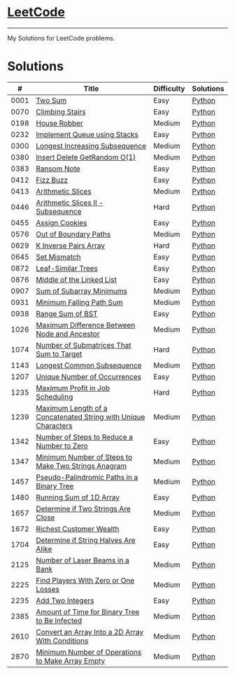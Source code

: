 # [LeetCode](https://leetcode.com/problemset/) 
---
My Solutions for LeetCode problems.

# Solutions
| # | Title | Difficulty | Solutions |
| - | - | - | - |
| 0001 | [Two Sum](https://leetcode.com/problems/two-sum/) | Easy | [Python](./Python/0001_two_sum.py) |
| 0070 | [Climbing Stairs](https://leetcode.com/problems/climbing-stairs) | Easy | [Python](./Python/0070_climbing_stairs.py) |
| 0198 | [House Robber](https://leetcode.com/problems/house-robber/) | Medium | [Python](./Python/0198_house_robber.py) |
| 0232 | [Implement Queue using Stacks](https://leetcode.com/problems/implement-queue-using-stacks/) | Easy | [Python](./Python/0232_implement_queue_using_stacks.py) |
| 0300 | [Longest Increasing Subsequence](https://leetcode.com/problems/longest-increasing-subsequence/) | Medium | [Python](./Python/0300_longest_increasing_subsequence.py) |
| 0380 | [Insert Delete GetRandom O(1)](https://leetcode.com/problems/insert-delete-getrandom-o1/) | Medium | [Python](./Python/0380_insert_delete_getrandom_O(1).py) |
| 0383 | [Ransom Note](https://leetcode.com/problems/ransom-note/) | Easy | [Python](./Python/0383_ransom_note.py) |
| 0412 | [Fizz Buzz](https://leetcode.com/problems/fizz-buzz/) | Easy | [Pythpn](./Python/0412_fizz_buzz.py) |
| 0413 | [Arithmetic Slices](https://leetcode.com/problems/arithmetic-slices/) | Medium | [Python](./Python/0413_arithmatic_slices.py) |
| 0446 | [Arithmetic Slices II - Subsequence](https://leetcode.com/problems/arithmetic-slices-ii-subsequence/) | Hard | [Python](./Python/0446_arithmetic_slices_ii_subsequence.py) |
| 0455 | [Assign Cookies](https://leetcode.com/problems/assign-cookies/) | Easy | [Python](./Python/0455_assign_cookies.py) |
| 0576 | [Out of Boundary Paths](https://leetcode.com/problems/out-of-boundary-paths/) | Medium | [Python](./Python/0576_out_of_boundary_paths.py) |
| 0629 | [K Inverse Pairs Array](https://leetcode.com/problems/k-inverse-pairs-array/) | Hard | [Python](./Python/0629_k_inverse_pairs_array.py) |
| 0645 | [Set Mismatch](https://leetcode.com/problems/set-mismatch/) | Easy | [Python](./Python/0645_set_mismatch.py) |
| 0872 | [Leaf-Similar Trees](https://leetcode.com/problems/leaf-similar-trees/) | Easy | [Python](./Python/0872_leaf_similar_trees.py) |
| 0876 | [Middle of the Linked List](https://leetcode.com/problems/middle-of-the-linked-list/) | Easy | [Python](./Python/0876_middle_of_the_linked_list.py) |
| 0907 | [Sum of Subarray Minimums](https://leetcode.com/problems/sum-of-subarray-minimums/) | Medium | [Python](./Python/0907_sum_of_subarray_minimums.py) |
| 0931 | [Minimum Falling Path Sum](https://leetcode.com/problems/minimum-falling-path-sum/) | Medium | [Python](./Python/0931_minimum_falling_path_sum.py) |
| 0938 | [Range Sum of BST](https://leetcode.com/problems/range-sum-of-bst/) | Easy | [Python](./Python/0938_range_sum_of_bst.py) |
| 1026 | [Maximum Difference Between Node and Ancestor](https://leetcode.com/problems/maximum-difference-between-node-and-ancestor/) | Medium | [Python](./Python/1026_maximum_difference_between_node_and_ancestor.py) |
| 1074 | [Number of Submatrices That Sum to Target](https://leetcode.com/problems/number-of-submatrices-that-sum-to-target/) | Hard | [Python](./Python/1074_number_of_submatrices_that_sum_to_target.py) |
| 1143 | [Longest Common Subsequence](https://leetcode.com/problems/longest-common-subsequence/) | Medium | [Python](./Python/1143_longest_common_subsequence.py) |
| 1207 | [Unique Number of Occurrences](https://leetcode.com/problems/unique-number-of-occurrences/) | Easy | [Python](./Python/1207_unique_number_of_occurrences.py) |
| 1235 | [Maximum Profit in Job Scheduling](https://leetcode.com/problems/maximum-profit-in-job-scheduling/) | Hard | [Python](./Python/1235_maximum_profit_in_job_scheduling.py) |
| 1239 | [Maximum Length of a Concatenated String with Unique Characters](https://leetcode.com/problems/maximum-length-of-a-concatenated-string-with-unique-characters/) | Medium | [Python](./Python/1239_maximum_length_of_a_concatenated_string_with_unique_characters.py) |
| 1342 | [Number of Steps to Reduce a Number to Zero](https://leetcode.com/problems/number-of-steps-to-reduce-a-number-to-zero/) | Easy | [Python](./Python/1342_number_of_steps_to_reduce_a_number_to_zero.py) |
| 1347 | [Minimum Number of Steps to Make Two Strings Anagram](https://leetcode.com/problems/minimum-number-of-steps-to-make-two-strings-anagram/) | Medium | [Python](./Python/1347_minimum_number_of_steps_to_make_two_strings_anagram.py) |
| 1457 | [Pseudo-Palindromic Paths in a Binary Tree](https://leetcode.com/problems/pseudo-palindromic-paths-in-a-binary-tree/) | Medium | [Python](./Python/1457_pseudo_palindromic_paths_in_a_binary_tree.py) |
| 1480 | [Running Sum of 1D Array](https://leetcode.com/problems/running-sum-of-1d-array/) | Easy | [Python](./Python/1480_running_sum_of_1d_array.py) |
| 1657 | [Determine if Two Strings Are Close](https://leetcode.com/problems/determine-if-two-strings-are-close/) | Medium | [Python](./Python/1657_determine_if_two_strings_are_close.py) |
| 1672 | [Richest Customer Wealth](https://leetcode.com/problems/richest-customer-wealth/) | Easy | [Python](./Python/1672_richest_customer_wealth.py) |
| 1704 | [Determine if String Halves Are Alike](https://leetcode.com/problems/determine-if-string-halves-are-alike/) | Easy | [Python](./Python/1704_determine_if_string_halves_are_alike.py) |
| 2125 | [Number of Laser Beams in a Bank](https://leetcode.com/problems/number-of-laser-beams-in-a-bank/) | Medium | [Python](./Python/2125_number_of_laser_beams_in_a_bank.py) |
| 2225 | [Find Players With Zero or One Losses](https://leetcode.com/problems/find-players-with-zero-or-one-losses/) | Medium | [Python](./Python/2225_find_players_with_zero_or_one_losses.py) |
| 2235 | [Add Two Integers](https://leetcode.com/problems/add-two-integers/) | Easy | [Python](./Python/2235_add_two_integers.py) |
| 2385 | [Amount of Time for Binary Tree to Be Infected](https://leetcode.com/problems/amount-of-time-for-binary-tree-to-be-infected/) | Medium | [Python](./Python/2385_amount_of_time_for_binary_tree_to_be_infected.py) |
| 2610 | [Convert an Array Into a 2D Array With Conditions](https://leetcode.com/problems/convert-an-array-into-a-2d-array-with-conditions/) | Medium | [Python](./Python/2610_convert_an_array_into_a_2d_array_with_conditions.py) |
| 2870 | [Minimum Number of Operations to Make Array Empty](https://leetcode.com/problems/minimum-number-of-operations-to-make-array-empty/) | Medium | [Python](./Python/2870_minimum_number_of_operations_to_make_array_empty.py) |